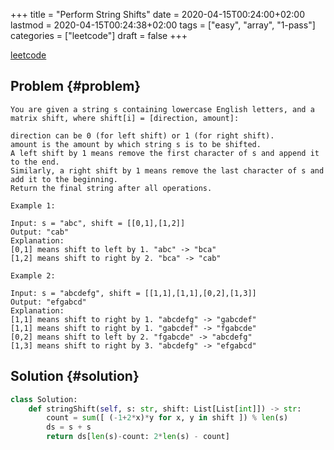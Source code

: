 +++
title = "Perform String Shifts"
date = 2020-04-15T00:24:00+02:00
lastmod = 2020-04-15T00:24:38+02:00
tags = ["easy", "array", "1-pass"]
categories = ["leetcode"]
draft = false
+++

[leetcode](https://leetcode.com/explore/other/card/30-day-leetcoding-challenge/529/week-2/3299/)


## Problem {#problem}

```text
You are given a string s containing lowercase English letters, and a matrix shift, where shift[i] = [direction, amount]:

direction can be 0 (for left shift) or 1 (for right shift).
amount is the amount by which string s is to be shifted.
A left shift by 1 means remove the first character of s and append it to the end.
Similarly, a right shift by 1 means remove the last character of s and add it to the beginning.
Return the final string after all operations.

Example 1:

Input: s = "abc", shift = [[0,1],[1,2]]
Output: "cab"
Explanation:
[0,1] means shift to left by 1. "abc" -> "bca"
[1,2] means shift to right by 2. "bca" -> "cab"

Example 2:

Input: s = "abcdefg", shift = [[1,1],[1,1],[0,2],[1,3]]
Output: "efgabcd"
Explanation:
[1,1] means shift to right by 1. "abcdefg" -> "gabcdef"
[1,1] means shift to right by 1. "gabcdef" -> "fgabcde"
[0,2] means shift to left by 2. "fgabcde" -> "abcdefg"
[1,3] means shift to right by 3. "abcdefg" -> "efgabcd"
```


## Solution {#solution}

```python
class Solution:
    def stringShift(self, s: str, shift: List[List[int]]) -> str:
        count = sum([ (-1+2*x)*y for x, y in shift ]) % len(s)
        ds = s + s
        return ds[len(s)-count: 2*len(s) - count]
```
